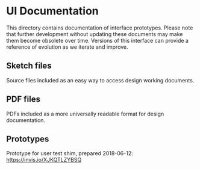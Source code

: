 # UI Documentation

This directory contains documentation of interface prototypes.
Please note that further development without updating these documents may make
them become obsolete over time. Versions of this interface can provide a
reference of evolution as we iterate and improve.

## Sketch files

Source files included as an easy way to access design working documents.

## PDF files

PDFs included as a more universally readable format for design documentation.

## Prototypes

Prototype for user test shim, prepared 2018-06-12: https://invis.io/XJKQTLZYBSQ
